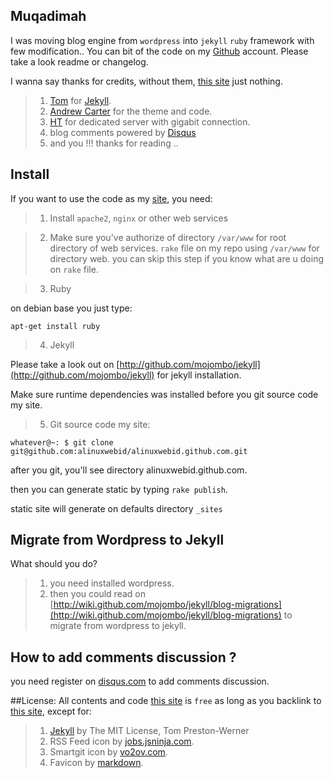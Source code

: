 
## Muqadimah

I was moving blog engine from `wordpress` into `jekyll` `ruby` framework with few modification.. You can bit of the code on my [Github](http://github.com/alinuxwebid/) account. Please take a look readme or changelog.

I wanna say thanks for credits, without them, <a href="http://alinux.web.id" target="_new">this site</a> just nothing.

> 1. [Tom](http://tom.preston-werner.com) for [Jekyll](http://jekyllrb.com).
> 2. [Andrew Carter](http://ascarter.net) for the theme and code.
> 3. [HT](http://hax.tor.hu) for dedicated server with gigabit connection.
> 4. blog comments powered by <a href="http://disqus.com" class="dsq-brlink">Disqus</a>
> 5. and you !!! thanks for reading ..


## Install

If you want to use the code as my [site](http://alinux.web.id), you need:


> 1. Install `apache2`, `nginx` or other web services

> 2. Make sure you've authorize of directory `/var/www` for root directory of web services. `rake` file on my repo using `/var/www` for directory web. you can skip this step if you know what are u doing on `rake` file.

> 3. Ruby

on debian base you just type:

`apt-get install ruby`

> 4. Jekyll

Please take a look out on [http://github.com/mojombo/jekyll](http://github.com/mojombo/jekyll) for jekyll installation.

Make sure runtime dependencies was installed before you git source code my site.

> 5. Git source code my site:

`whatever@~: $ git clone git@github.com:alinuxwebid/alinuxwebid.github.com.git`

after you git, you'll see directory alinuxwebid.github.com.

then you can generate static by typing `rake publish`.


static site will generate on defaults directory `_sites`


## Migrate from Wordpress to Jekyll

What should you do?

> 1. you need installed wordpress.
> 2. then you could read on [http://wiki.github.com/mojombo/jekyll/blog-migrations](http://wiki.github.com/mojombo/jekyll/blog-migrations) to migrate from wordpress to jekyll.


## How to add comments discussion ?

you need register on [disqus.com](disqus.com) to add comments discussion.


##License:
All contents and code <a href="http://alinux.web.id" target="_new">this site</a> is `free` as long as you backlink to <a href="/index.html">this site</a>, except for:
> 1. [Jekyll](http://github.com/mojombo/jekyll) by The MIT License, Tom Preston-Werner
> 2. RSS Feed icon by [jobs.jsninja.com](jobs.jsninja.com).
> 3. Smartgit icon by [vo2ov.com](vo2ov.com).
> 4. Favicon by [markdown](daringfireball.net/projects/markdown/).
